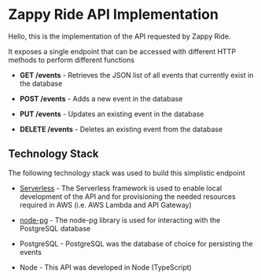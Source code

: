 # Zappy Ride API Implementation

Hello, this is the implementation of the API requested by Zappy Ride.

It exposes a single endpoint that can be accessed with different HTTP methods to perform different functions

- **GET /events** - Retrieves the JSON list of all events that currently exist in the database

- **POST /events** - Adds a new event in the database

- **PUT /events** - Updates an existing event in the database
 
- **DELETE /events** - Deletes an existing event from the database

## Technology Stack

The following technology stack was used to build this simplistic endpoint

- [Serverless](https://www.serverless.com/) - The Serverless framework is used to enable local development of the API and for provisioning the needed resources required in AWS (i.e. AWS Lambda and API Gateway)

- [node-pg](https://node-postgres.com/) - The node-pg library is used for interacting with the PostgreSQL database

- PostgreSQL - PostgreSQL was the database of choice for persisting the events

- Node - This API was developed in Node (TypeScript) 
